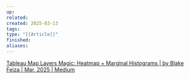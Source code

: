 ```yaml
---
up: 
related: 
created: 2025-03-13
tags: 
type: "[[Article]]"
finished: 
aliases:
---
```

[Tableau Map Layers Magic: Heatmap + Marginal Histograms \| by Blake Feiza \| Mar, 2025 \| Medium](https://medium.com/@blakefeiza/tableau-map-layers-magic-heatmap-marginal-histograms-045f014c3101)